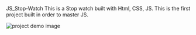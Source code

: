 JS_Stop-Watch
This is a Stop watch built with Html, CSS, JS. This is the first project built in order to master JS.

![project demo image](https://github.com/tanymokal2002/1-Stop-Watch-JS-Project/blob/main/image.png)
